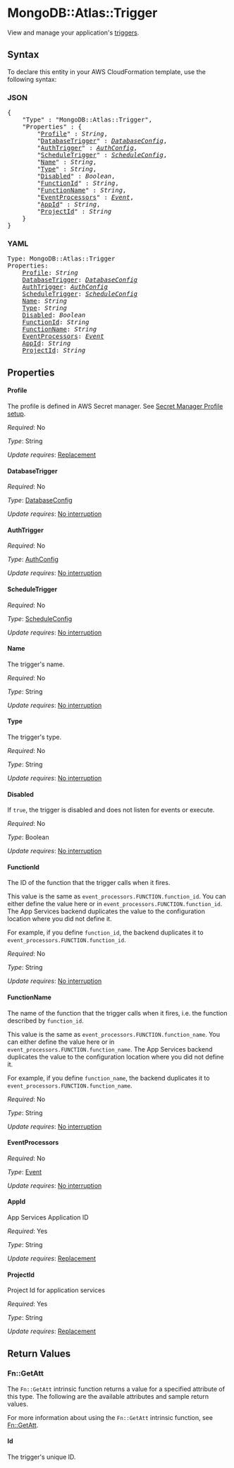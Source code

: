 # MongoDB::Atlas::Trigger

View and manage your application's [triggers](https://www.mongodb.com/docs/atlas/app-services/triggers/overview/).

## Syntax

To declare this entity in your AWS CloudFormation template, use the following syntax:

### JSON

<pre>
{
    "Type" : "MongoDB::Atlas::Trigger",
    "Properties" : {
        "<a href="#profile" title="Profile">Profile</a>" : <i>String</i>,
        "<a href="#databasetrigger" title="DatabaseTrigger">DatabaseTrigger</a>" : <i><a href="databaseconfig.md">DatabaseConfig</a></i>,
        "<a href="#authtrigger" title="AuthTrigger">AuthTrigger</a>" : <i><a href="authconfig.md">AuthConfig</a></i>,
        "<a href="#scheduletrigger" title="ScheduleTrigger">ScheduleTrigger</a>" : <i><a href="scheduleconfig.md">ScheduleConfig</a></i>,
        "<a href="#name" title="Name">Name</a>" : <i>String</i>,
        "<a href="#type" title="Type">Type</a>" : <i>String</i>,
        "<a href="#disabled" title="Disabled">Disabled</a>" : <i>Boolean</i>,
        "<a href="#functionid" title="FunctionId">FunctionId</a>" : <i>String</i>,
        "<a href="#functionname" title="FunctionName">FunctionName</a>" : <i>String</i>,
        "<a href="#eventprocessors" title="EventProcessors">EventProcessors</a>" : <i><a href="event.md">Event</a></i>,
        "<a href="#appid" title="AppId">AppId</a>" : <i>String</i>,
        "<a href="#projectid" title="ProjectId">ProjectId</a>" : <i>String</i>
    }
}
</pre>

### YAML

<pre>
Type: MongoDB::Atlas::Trigger
Properties:
    <a href="#profile" title="Profile">Profile</a>: <i>String</i>
    <a href="#databasetrigger" title="DatabaseTrigger">DatabaseTrigger</a>: <i><a href="databaseconfig.md">DatabaseConfig</a></i>
    <a href="#authtrigger" title="AuthTrigger">AuthTrigger</a>: <i><a href="authconfig.md">AuthConfig</a></i>
    <a href="#scheduletrigger" title="ScheduleTrigger">ScheduleTrigger</a>: <i><a href="scheduleconfig.md">ScheduleConfig</a></i>
    <a href="#name" title="Name">Name</a>: <i>String</i>
    <a href="#type" title="Type">Type</a>: <i>String</i>
    <a href="#disabled" title="Disabled">Disabled</a>: <i>Boolean</i>
    <a href="#functionid" title="FunctionId">FunctionId</a>: <i>String</i>
    <a href="#functionname" title="FunctionName">FunctionName</a>: <i>String</i>
    <a href="#eventprocessors" title="EventProcessors">EventProcessors</a>: <i><a href="event.md">Event</a></i>
    <a href="#appid" title="AppId">AppId</a>: <i>String</i>
    <a href="#projectid" title="ProjectId">ProjectId</a>: <i>String</i>
</pre>

## Properties

#### Profile

The profile is defined in AWS Secret manager. See [Secret Manager Profile setup](../../../examples/profile-secret.yaml).

_Required_: No

_Type_: String

_Update requires_: [Replacement](https://docs.aws.amazon.com/AWSCloudFormation/latest/UserGuide/using-cfn-updating-stacks-update-behaviors.html#update-replacement)

#### DatabaseTrigger

_Required_: No

_Type_: <a href="databaseconfig.md">DatabaseConfig</a>

_Update requires_: [No interruption](https://docs.aws.amazon.com/AWSCloudFormation/latest/UserGuide/using-cfn-updating-stacks-update-behaviors.html#update-no-interrupt)

#### AuthTrigger

_Required_: No

_Type_: <a href="authconfig.md">AuthConfig</a>

_Update requires_: [No interruption](https://docs.aws.amazon.com/AWSCloudFormation/latest/UserGuide/using-cfn-updating-stacks-update-behaviors.html#update-no-interrupt)

#### ScheduleTrigger

_Required_: No

_Type_: <a href="scheduleconfig.md">ScheduleConfig</a>

_Update requires_: [No interruption](https://docs.aws.amazon.com/AWSCloudFormation/latest/UserGuide/using-cfn-updating-stacks-update-behaviors.html#update-no-interrupt)

#### Name

The trigger's name.

_Required_: No

_Type_: String

_Update requires_: [No interruption](https://docs.aws.amazon.com/AWSCloudFormation/latest/UserGuide/using-cfn-updating-stacks-update-behaviors.html#update-no-interrupt)

#### Type

The trigger's type.

_Required_: No

_Type_: String

_Update requires_: [No interruption](https://docs.aws.amazon.com/AWSCloudFormation/latest/UserGuide/using-cfn-updating-stacks-update-behaviors.html#update-no-interrupt)

#### Disabled

If `true`, the trigger is disabled and does not listen for events or execute.

_Required_: No

_Type_: Boolean

_Update requires_: [No interruption](https://docs.aws.amazon.com/AWSCloudFormation/latest/UserGuide/using-cfn-updating-stacks-update-behaviors.html#update-no-interrupt)

#### FunctionId

The ID of the function that the trigger calls when it fires.

This value is the same as `event_processors.FUNCTION.function_id`.
You can either define the value here or in `event_processors.FUNCTION.function_id`.
The App Services backend duplicates the value to the configuration location where you did not define it.

For example, if you define `function_id`, the backend duplicates it to `event_processors.FUNCTION.function_id`.

_Required_: No

_Type_: String

_Update requires_: [No interruption](https://docs.aws.amazon.com/AWSCloudFormation/latest/UserGuide/using-cfn-updating-stacks-update-behaviors.html#update-no-interrupt)

#### FunctionName

The name of the function that the trigger calls when it
fires, i.e. the function described by `function_id`.

This value is the same as `event_processors.FUNCTION.function_name`.
You can either define the value here or in `event_processors.FUNCTION.function_name`.
The App Services backend duplicates the value to the configuration location where you did not define it.

For example, if you define `function_name`, the backend duplicates it to `event_processors.FUNCTION.function_name`.

_Required_: No

_Type_: String

_Update requires_: [No interruption](https://docs.aws.amazon.com/AWSCloudFormation/latest/UserGuide/using-cfn-updating-stacks-update-behaviors.html#update-no-interrupt)

#### EventProcessors

_Required_: No

_Type_: <a href="event.md">Event</a>

_Update requires_: [No interruption](https://docs.aws.amazon.com/AWSCloudFormation/latest/UserGuide/using-cfn-updating-stacks-update-behaviors.html#update-no-interrupt)

#### AppId

App Services Application ID

_Required_: Yes

_Type_: String

_Update requires_: [Replacement](https://docs.aws.amazon.com/AWSCloudFormation/latest/UserGuide/using-cfn-updating-stacks-update-behaviors.html#update-replacement)

#### ProjectId

Project Id for application services

_Required_: Yes

_Type_: String

_Update requires_: [Replacement](https://docs.aws.amazon.com/AWSCloudFormation/latest/UserGuide/using-cfn-updating-stacks-update-behaviors.html#update-replacement)

## Return Values

### Fn::GetAtt

The `Fn::GetAtt` intrinsic function returns a value for a specified attribute of this type. The following are the available attributes and sample return values.

For more information about using the `Fn::GetAtt` intrinsic function, see [Fn::GetAtt](https://docs.aws.amazon.com/AWSCloudFormation/latest/UserGuide/intrinsic-function-reference-getatt.html).

#### Id

The trigger's unique ID.

